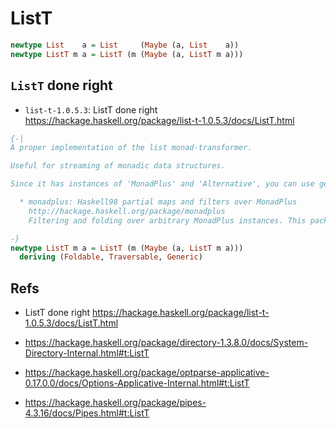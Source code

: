 # ListT

```hs
newtype List    a = List     (Maybe (a, List    a))
newtype ListT m a = ListT (m (Maybe (a, ListT m a)))
```


## `ListT` done right

- `list-t-1.0.5.3`: ListT done right
https://hackage.haskell.org/package/list-t-1.0.5.3/docs/ListT.html


```hs
{-|
A proper implementation of the list monad-transformer.

Useful for streaming of monadic data structures.

Since it has instances of 'MonadPlus' and 'Alternative', you can use general utilities packages like monadplus with it.

  * monadplus: Haskell98 partial maps and filters over MonadPlus
    http://hackage.haskell.org/package/monadplus
    Filtering and folding over arbitrary MonadPlus instances. This package generalizes many common stream operations such as filter, catMaybes etc.

-}
newtype ListT m a = ListT (m (Maybe (a, ListT m a)))
  deriving (Foldable, Traversable, Generic)
```


## Refs

- ListT done right
https://hackage.haskell.org/package/list-t-1.0.5.3/docs/ListT.html

- https://hackage.haskell.org/package/directory-1.3.8.0/docs/System-Directory-Internal.html#t:ListT

- https://hackage.haskell.org/package/optparse-applicative-0.17.0.0/docs/Options-Applicative-Internal.html#t:ListT

- https://hackage.haskell.org/package/pipes-4.3.16/docs/Pipes.html#t:ListT
